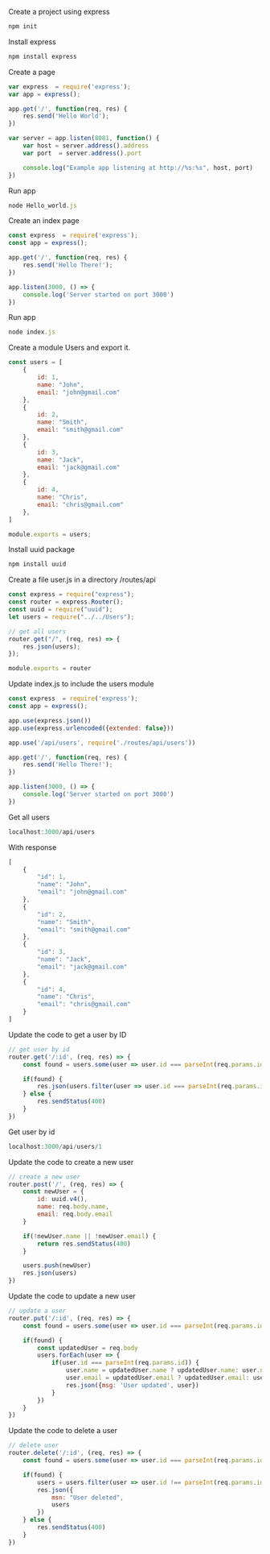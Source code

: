 Create a project using express

```JavaScript
npm init
```

Install express

```JavaScript
npm install express
```

Create a page

```JavaScript
var express  = require('express');
var app = express();

app.get('/', function(req, res) {
    res.send('Hello World');
})

var server = app.listen(8081, function() {
    var host = server.address().address
    var port  = server.address().port

    console.log("Example app listening at http://%s:%s", host, port)
})
```

Run app

```JavaScript
node Hello_world.js
```

Create an index page

```JavaScript
const express  = require('express');
const app = express();

app.get('/', function(req, res) {
    res.send('Hello There!');
})

app.listen(3000, () => {
    console.log('Server started on port 3000')
})
```

Run app

```JavaScript
node index.js
```

Create a module Users and export it.

```JavaScript
const users = [
    {
        id: 1,
        name: "John",
        email: "john@gmail.com"
    },
    {
        id: 2,
        name: "Smith",
        email: "smith@gmail.com"
    },
    {
        id: 3,
        name: "Jack",
        email: "jack@gmail.com"
    },
    {
        id: 4,
        name: "Chris",
        email: "chris@gmail.com"
    },
]

module.exports = users;
```

Install uuid package

```JavaScript
npm install uuid
```

Create a file user.js in a directory /routes/api

```JavaScript
const express = require("express");
const router = express.Router();
const uuid = require("uuid");
let users = require("../../Users");

// get all users
router.get("/", (req, res) => {
    res.json(users);
});

module.exports = router
```

Update index.js to include the users module

```JavaScript
const express  = require('express');
const app = express();

app.use(express.json())
app.use(express.urlencoded({extended: false}))

app.use('/api/users', require('./routes/api/users'))

app.get('/', function(req, res) {
    res.send('Hello There!');
})

app.listen(3000, () => {
    console.log('Server started on port 3000')
})
```

Get all users

```JavaScript
localhost:3000/api/users
```

With response

```JavaScript
[
	{
		"id": 1,
		"name": "John",
		"email": "john@gmail.com"
	},
	{
		"id": 2,
		"name": "Smith",
		"email": "smith@gmail.com"
	},
	{
		"id": 3,
		"name": "Jack",
		"email": "jack@gmail.com"
	},
	{
		"id": 4,
		"name": "Chris",
		"email": "chris@gmail.com"
	}
]
```

Update the code to get a user by ID

```JavaScript
// get user by id
router.get('/:id', (req, res) => {
    const found = users.some(user => user.id === parseInt(req.params.id))

    if(found) {
        res.json(users.filter(user => user.id === parseInt(req.params.id)))
    } else {
        res.sendStatus(400)
    }
})
```

Get user by id

```JavaScript
localhost:3000/api/users/1
```

Update the code to create a new user

```JavaScript
// create a new user
router.post('/', (req, res) => {
    const newUser = {
        id: uuid.v4(),
        name: req.body.name,
        email: req.body.email
    }

    if(!newUser.name || !newUser.email) {
        return res.sendStatus(400)
    }

    users.push(newUser)
    res.json(users)
})
```

Update the code to update a new user

```JavaScript
// update a user
router.put('/:id', (req, res) => {
    const found = users.some(user => user.id === parseInt(req.params.id))

    if(found) {
        const updatedUser = req.body
        users.forEach(user => {
            if(user.id === parseInt(req.params.id)) {
                user.name = updatedUser.name ? updatedUser.name: user.name
                user.email = updatedUser.email ? updatedUser.email: user.email
                res.json({msg: 'User updated', user})
            }
        })
    }
})
```

Update the code to delete a user

```JavaScript
// delete user
router.delete('/:id', (req, res) => {
    const found = users.some(user => user.id === parseInt(req.params.id))

    if(found) {
        users = users.filter(user => user.id !== parseInt(req.params.id))
        res.json({
            msn: "User deleted",
            users
        })
    } else {
        res.sendStatus(400)
    }
})
```